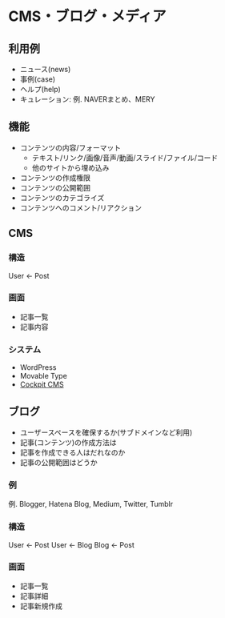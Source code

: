 # CMS・ブログ・メディア

## 利用例

* ニュース(news)
* 事例(case)
* ヘルプ(help)
* キュレーション: 例. NAVERまとめ、MERY

## 機能

* コンテンツの内容/フォーマット
	* テキスト/リンク/画像/音声/動画/スライド/ファイル/コード
	* 他のサイトから埋め込み
* コンテンツの作成権限
* コンテンツの公開範囲
* コンテンツのカテゴライズ
* コンテンツへのコメント/リアクション

## CMS

### 構造

User <- Post

### 画面

* 記事一覧
* 記事内容

### システム

* WordPress
* Movable Type
* [Cockpit CMS](http://getcockpit.com/)

## ブログ

* ユーザースペースを確保するか(サブドメインなど利用)
* 記事(コンテンツ)の作成方法は
* 記事を作成できる人はだれなのか
* 記事の公開範囲はどうか

### 例

例. Blogger, Hatena Blog, Medium, Twitter, Tumblr

### 構造

User <- Post
User <- Blog
Blog <- Post

### 画面

* 記事一覧
* 記事詳細
* 記事新規作成
